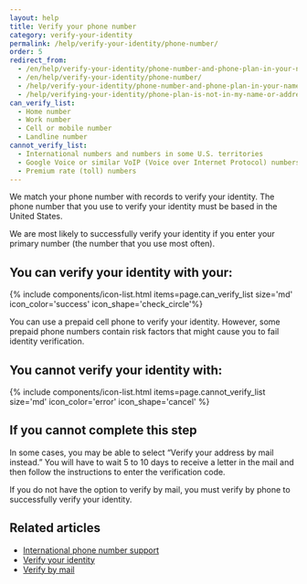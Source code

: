 ```yaml
---
layout: help
title: Verify your phone number
category: verify-your-identity
permalink: /help/verify-your-identity/phone-number/
order: 5
redirect_from:
  - /en/help/verify-your-identity/phone-number-and-phone-plan-in-your-name/
  - /en/help/verify-your-identity/phone-number/
  - /help/verify-your-identity/phone-number-and-phone-plan-in-your-name/
  - /help/verifying-your-identity/phone-plan-is-not-in-my-name-or-address/
can_verify_list:
  - Home number
  - Work number
  - Cell or mobile number
  - Landline number
cannot_verify_list:
  - International numbers and numbers in some U.S. territories
  - Google Voice or similar VoIP (Voice over Internet Protocol) numbers
  - Premium rate (toll) numbers
---
```

We match your phone number with records to verify your identity. The phone number that you use to verify your identity must be based in the United States.

We are most likely to successfully verify your identity if you enter your primary number (the number that you use most often).

## You can verify your identity with your:

{% include components/icon-list.html items=page.can_verify_list size='md' icon_color='success' icon_shape='check_circle'%}

You can use a prepaid cell phone to verify your identity. However, some prepaid phone numbers contain risk factors that might cause you to fail identity verification.

## You cannot verify your identity with:

{% include components/icon-list.html items=page.cannot_verify_list size='md' icon_color='error' icon_shape='cancel' %}

## If you cannot complete this step
In some cases, you may be able to select “Verify your address by mail instead.” You will have to wait 5 to 10 days to receive a letter in the mail and then follow the instructions to enter the verification code.

If you do not have the option to verify by mail, you must verify by phone to successfully verify your identity.

## Related articles

* [International phone number support](/help/verify-your-identity/phone-number/)
* [Verify your identity](/help/verify-your-identity/how-to-verify-your-identity/)
* [Verify by mail](/help/verify-your-identity/verify-your-address-by-mail/)
